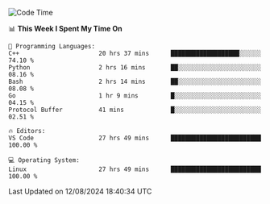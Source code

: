 
<!--START_SECTION:waka-->
![Code Time](http://img.shields.io/badge/Code%20Time-2%2C347%20hrs%2019%20mins-blue)

📊 **This Week I Spent My Time On** 

```text
💬 Programming Languages: 
C++                      20 hrs 37 mins      ███████████████████░░░░░░   74.10 % 
Python                   2 hrs 16 mins       ██░░░░░░░░░░░░░░░░░░░░░░░   08.16 % 
Bash                     2 hrs 14 mins       ██░░░░░░░░░░░░░░░░░░░░░░░   08.08 % 
Go                       1 hr 9 mins         █░░░░░░░░░░░░░░░░░░░░░░░░   04.15 % 
Protocol Buffer          41 mins             █░░░░░░░░░░░░░░░░░░░░░░░░   02.51 % 

🔥 Editors: 
VS Code                  27 hrs 49 mins      █████████████████████████   100.00 % 

💻 Operating System: 
Linux                    27 hrs 49 mins      █████████████████████████   100.00 % 
```


 Last Updated on 12/08/2024 18:40:34 UTC
<!--END_SECTION:waka-->

